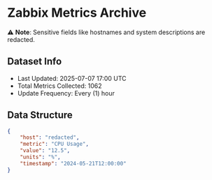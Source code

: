 # Zabbix Metrics Archive

⚠️ **Note**: Sensitive fields like hostnames and system descriptions are redacted.

## Dataset Info
- Last Updated: 2025-07-07 17:00 UTC
- Total Metrics Collected: 1062
- Update Frequency: Every (1) hour

## Data Structure
```json
{
    "host": "redacted",
    "metric": "CPU Usage",
    "value": "12.5",
    "units": "%",
    "timestamp": "2024-05-21T12:00:00"
}
```
